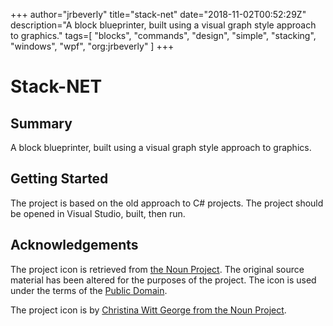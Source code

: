+++
author="jrbeverly"
title="stack-net"
date="2018-11-02T00:52:29Z"
description="A block blueprinter, built using a visual graph style approach to graphics."
tags=[
  "blocks",
  "commands",
  "design",
  "simple",
  "stacking",
  "windows",
  "wpf",
  "org:jrbeverly"
]
+++

# Stack-NET

## Summary

A block blueprinter, built using a visual graph style approach to graphics.

## Getting Started

The project is based on the old approach to C# projects. The project should be opened in Visual Studio, built, then run.

## Acknowledgements

The project icon is retrieved from [the Noun Project](docs/icon/icon.json). The original source material has been altered for the purposes of the project. The icon is used under the terms of the [Public Domain](https://creativecommons.org/publicdomain/zero/1.0/).

The project icon is by [Christina Witt George from the Noun Project](https://thenounproject.com/term/cube/4025/).